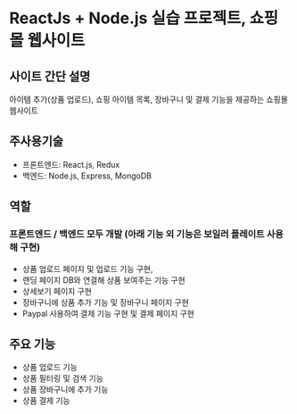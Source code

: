# ReactJs + Node.js 실습 프로젝트, 쇼핑몰 웹사이트

<h2> 사이트 간단 설명 </h2>
아이템 추가(상품 업로드), 쇼핑 아이템 목록, 장바구니 및 결제 기능을 제공하는 쇼핑몰 웹사이트

<h2> 주사용기술 </h2>
<ul>
  <li>프론트엔드: React.js, Redux
  <li>백엔드: Node.js, Express, MongoDB
</ul>
  
<h2>역할</h2>
<h3> 프론트엔드 / 백엔드 모두 개발 (아래 기능 외 기능은 보일러 플레이트 사용해 구현) </h3>
  
<ul>
<li>상품 업로드 페이지 및 업로드 기능 구현, 
<li>랜딩 페이지 DB와 연결해 상품 보여주는 기능 구현
<li>상세보기 페이지 구현
<li>장바구니에 상품 추가 기능 및 장바구니 페이지 구현
<li>Paypal 사용하여 결제 기능 구현 및 결제 페이지 구현
</ul>

## 주요 기능
<ul>
<li>상품 업로드 기능
<li>상품 필터링 및 검색 기능
<li>상품 장바구니에 추가 기능
<li>상품 결제 기능
</ul> 

